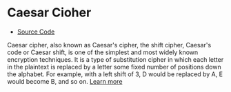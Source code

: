 # Caesar Cioher



- [Source Code](./caesar_cipher.cpp)


 Caesar cipher, also known as Caesar's cipher, the shift cipher, Caesar's code or Caesar shift, is one of the simplest and most widely known encryption techniques. It is a type of substitution cipher in which each letter in the plaintext is replaced by a letter some fixed number of positions down the alphabet. For example, with a left shift of 3, D would be replaced by A, E would become B, and so on. [Learn more](https://www.wikiwand.com/en/Caesar_cipher)